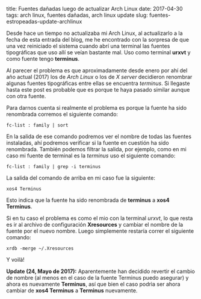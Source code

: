 title: Fuentes dañadas luego de actualizar Arch Linux
date: 2017-04-30
tags: arch linux, fuentes dañadas, arch linux update
slug: fuentes-estropeadas-update-archlinux

Desde hace un tiempo no actualizaba mi Arch Linux, al actualizarlo a la fecha de esta entrada
del blog, me he encontrado con la sorpresa de que una vez reiniciado el sistema cuando abrí una terminal
las fuentes tipográficas que uso allí se veían bastante mal. Uso como terminal **urxvt** y como fuente 
tengo **terminus**.

Al parecer el problema es que aproximadamente desde enero por ahí del año actual (2017) los de *Arch Linux*
o los de *X server* decidieron renombrar algunas fuentes tipográficas entre ellas se encuentra *terminus*. Si llegaste
hasta este post es probable que es porque te haya pasado similar aunque con otra fuente. 

Para darnos cuenta si realmente el problema es porque la fuente ha sido renombrada corremos el siguiente comando:

	fc-list : family | sort

En la salida de ese comando podremos ver el nombre de todas las fuentes instaladas, ahí podremos verificar si la fuente
en cuestión ha sido renombrada. También podemos filtrar la salida, por ejemplo, como en mi caso mi fuente de terminal es la *terminus* uso el siguiente comando:

	fc-list : family | grep -i terminus

La salida del comando de arriba en mi caso fue la siguiente:

	xos4 Terminus

Esto indica que la fuente ha sido renombrada de **terminus** a **xos4 Terminus**.

Si en tu caso el problema es como el mio con la terminal *urxvt*, lo que resta es ir al archivo de configuración
**Xresources** y cambiar el nombre de la fuente por el nuevo nombre. Luego simplemente restaría correr el siguiente comando:

	xrdb -merge ~/.Xresources

Y voilà! 

**Update (24, Mayo de 2017):** Aparentemente han decidido revertir el cambio de nombre (al menos en el caso de la 
fuente Terminus puedo asegurar) y ahora es nuevamente **Terminus**, así que bien el caso podrìa ser ahora cambiar de
**xos4 Terminus** a **Terminus** nuevamente.
